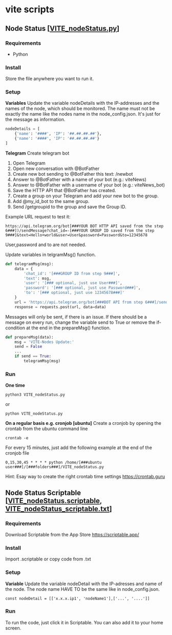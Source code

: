 # vite scripts

## Node Status [[VITE_nodeStatus.py](https://github.com/theMoe/vite/blob/main/VITE_nodeStatus.py)]

### Requirements
* Python

### Install
Store the file anywhere you want to run it.

### Setup
**Variables**
Update the variable nodeDetails with the IP-addresses and the names of the node, which should be monitored. The name must not be exactly the name like the nodes name in the node_config.json. It's just for the message as information.
```python
nodeDetails = [
    {'name': '####', 'IP': '##.##.##.##'},
    {'name': '####', 'IP': '##.##.##.##'}
]
```

**Telegram**
Create telegram bot
1. Open Telegram
2. Open new conversation with @BotFather
3. Create new bot sending to @BotFather this text: /newbot
4. Answer to @BotFather with a name of your bot (e.g.: viteNews)
5. Answer to @BotFather with a username of your bot (e.g.: viteNews_bot)
6. Save the HTTP API that @BotFather has created.
7. Create a group on your Telegram and add your new bot to the group.
8. Add @my_id_bot to the same group.
9. Send /getgroupid to the group and save the Group ID.

Example URL request to test it:
```
https://api.telegram.org/bot[###YOUR BOT HTTP API saved from the step 6###])/sendMessage?chat_id=-[###YOUR GROUP ID saved from the step 9###]&text=Hello+world&user=User&password=Password&to=12345678
```
User,password and to are not needed.

Update variables in telgramMsg() function.
```python
def telegramMsg(msg):
    data = {
        'chat_id': '[###GROUP ID from step 9###]',
        'text': msg,
        'user': '[### optional, just use User###]',
        'password': '[### optional, just use Password###]',
        'to': '[### optional, just use 12345678###]'
    }
    url = 'https://api.telegram.org/bot[###BOT API from step 6###]/sendMessage'
    response = requests.post(url, data=data)
```

Messages will only be sent, if there is an issue. If there should be a message on every run, change the variable send to True or remove the if-condition at the end in the prepareMsg() function.
```python
def prepareMsg(data):
    msg = 'VITE-Nodes Update:'
    send = False
    ...
    if send == True:
        telegramMsg(msg)
```

### Run
**One time**
```
python3 VITE_nodeStatus.py
```
or
```
python VITE_nodeStatus.py
```
**On a regular basis e.g. cronjob [ubuntu]**
Create a cronjob by opening the crontab from the ubuntu command line
```
crontab -e
```
For every 15 minutes, just add the following example at the end of the cronjob file
```
0,15,30,45 * * * * python /home/[###ubuntu user###]/[###folders###]/VITE_nodeStatus.py
```
Hint: Esay way to create the right crontab time settings https://crontab.guru

## Node Status Scriptable [[VITE_nodeStatus.scriptable](https://github.com/theMoe/vite/blob/main/VITE_nodeStatus.scriptable), [VITE_nodeStatus_scriptable.txt](https://github.com/theMoe/vite/blob/main/VITE_nodeStatus_scriptable.txt)]

### Requirements
Download Scriptable from the App Store
https://scriptable.app/

### Install
Import .scriptable or copy code from .txt

### Setup
**Variable**
Update the variable nodeDetail with the IP-adresses and name of the node. The node name HAVE TO be the same like in node_config.json.
```
const nodeDetail = [['x.x.x.ip1', 'nodeName1'],['...', '....']]
```

### Run
To run the code, just click it in Scriptable. You can also add it to your home screen.